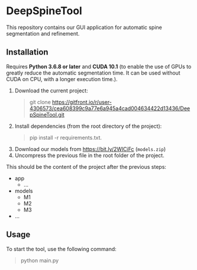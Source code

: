 # DeepSpineTool
This repository contains our GUI application for automatic spine segmentation and refinement. 

## Installation
Requires **Python 3.6.8 or later** and **CUDA 10.1** (to enable the use of GPUs to greatly reduce the automatic segmentation time. It can be used without CUDA on CPU, with a longer execution time.).
1. Download the current project:
   > git clone https://gitfront.io/r/user-4306573/cea608399c9a77e6a945a4cad004634422d13436/DeepSpineTool.git
2. Install dependencies (from the root directory of the project):
   > pip install -r requirements.txt.
3. Download our models from https://bit.ly/2WlCiFc (`models.zip`)
4. Uncompress the previous file in the root folder of the project. 

This should be the content of the project after the previous steps:
 * app
    * ...
 * models
    * M1
    * M2
    * M3
 * ...

## Usage
To start the tool, use the following command:
> python main.py


